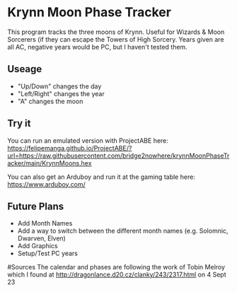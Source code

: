 # Krynn Moon Phase Tracker
This program tracks the three moons of Krynn. Useful for Wizards & Moon Sorcerers (if they can escape the Towers of High Sorcery. Years given are all AC, negative years would be PC, but I haven't tested them.

## Useage
* "Up/Down" changes the day
* "Left/Right" changes the year
* "A" changes the moon

## Try it
You can run an emulated version with ProjectABE here: https://felipemanga.github.io/ProjectABE/?url=https://raw.githubusercontent.com/bridge2nowhere/krynnMoonPhaseTracker/main/KrynnMoons.hex

You can also get an Arduboy and run it at the gaming table here: https://www.arduboy.com/

## Future Plans
+ Add Month Names
+ Add a way to switch between the different month names (e.g. Solomnic, Dwarven, Elven)
+ Add Graphics
+ Setup/Test PC years

#Sources
The calendar and phases are following the work of Tobin Melroy which I found at http://dragonlance.d20.cz/clanky/243/2317.html on 4 Sept 23

